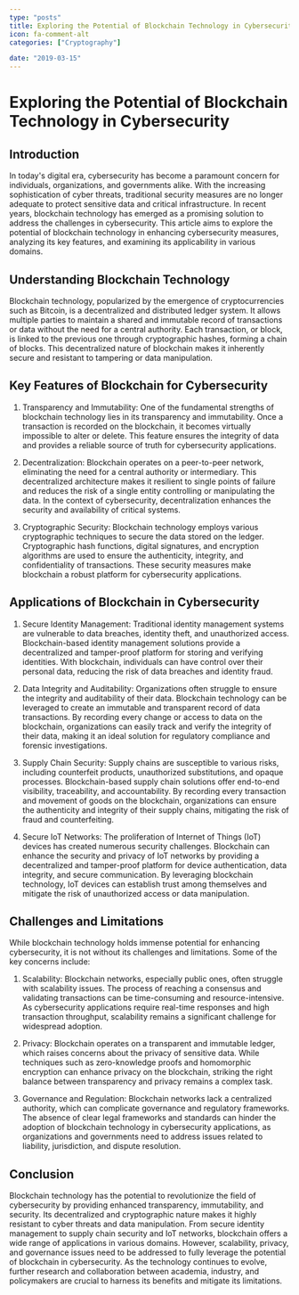 ```yaml
---
type: "posts"
title: Exploring the Potential of Blockchain Technology in Cybersecurity
icon: fa-comment-alt
categories: ["Cryptography"]

date: "2019-03-15"
---
```




# Exploring the Potential of Blockchain Technology in Cybersecurity

## Introduction

In today's digital era, cybersecurity has become a paramount concern for individuals, organizations, and governments alike. With the increasing sophistication of cyber threats, traditional security measures are no longer adequate to protect sensitive data and critical infrastructure. In recent years, blockchain technology has emerged as a promising solution to address the challenges in cybersecurity. This article aims to explore the potential of blockchain technology in enhancing cybersecurity measures, analyzing its key features, and examining its applicability in various domains.

## Understanding Blockchain Technology

Blockchain technology, popularized by the emergence of cryptocurrencies such as Bitcoin, is a decentralized and distributed ledger system. It allows multiple parties to maintain a shared and immutable record of transactions or data without the need for a central authority. Each transaction, or block, is linked to the previous one through cryptographic hashes, forming a chain of blocks. This decentralized nature of blockchain makes it inherently secure and resistant to tampering or data manipulation.

## Key Features of Blockchain for Cybersecurity

1. Transparency and Immutability: One of the fundamental strengths of blockchain technology lies in its transparency and immutability. Once a transaction is recorded on the blockchain, it becomes virtually impossible to alter or delete. This feature ensures the integrity of data and provides a reliable source of truth for cybersecurity applications.

2. Decentralization: Blockchain operates on a peer-to-peer network, eliminating the need for a central authority or intermediary. This decentralized architecture makes it resilient to single points of failure and reduces the risk of a single entity controlling or manipulating the data. In the context of cybersecurity, decentralization enhances the security and availability of critical systems.

3. Cryptographic Security: Blockchain technology employs various cryptographic techniques to secure the data stored on the ledger. Cryptographic hash functions, digital signatures, and encryption algorithms are used to ensure the authenticity, integrity, and confidentiality of transactions. These security measures make blockchain a robust platform for cybersecurity applications.

## Applications of Blockchain in Cybersecurity

1. Secure Identity Management: Traditional identity management systems are vulnerable to data breaches, identity theft, and unauthorized access. Blockchain-based identity management solutions provide a decentralized and tamper-proof platform for storing and verifying identities. With blockchain, individuals can have control over their personal data, reducing the risk of data breaches and identity fraud.

2. Data Integrity and Auditability: Organizations often struggle to ensure the integrity and auditability of their data. Blockchain technology can be leveraged to create an immutable and transparent record of data transactions. By recording every change or access to data on the blockchain, organizations can easily track and verify the integrity of their data, making it an ideal solution for regulatory compliance and forensic investigations.

3. Supply Chain Security: Supply chains are susceptible to various risks, including counterfeit products, unauthorized substitutions, and opaque processes. Blockchain-based supply chain solutions offer end-to-end visibility, traceability, and accountability. By recording every transaction and movement of goods on the blockchain, organizations can ensure the authenticity and integrity of their supply chains, mitigating the risk of fraud and counterfeiting.

4. Secure IoT Networks: The proliferation of Internet of Things (IoT) devices has created numerous security challenges. Blockchain can enhance the security and privacy of IoT networks by providing a decentralized and tamper-proof platform for device authentication, data integrity, and secure communication. By leveraging blockchain technology, IoT devices can establish trust among themselves and mitigate the risk of unauthorized access or data manipulation.

## Challenges and Limitations

While blockchain technology holds immense potential for enhancing cybersecurity, it is not without its challenges and limitations. Some of the key concerns include:

1. Scalability: Blockchain networks, especially public ones, often struggle with scalability issues. The process of reaching a consensus and validating transactions can be time-consuming and resource-intensive. As cybersecurity applications require real-time responses and high transaction throughput, scalability remains a significant challenge for widespread adoption.

2. Privacy: Blockchain operates on a transparent and immutable ledger, which raises concerns about the privacy of sensitive data. While techniques such as zero-knowledge proofs and homomorphic encryption can enhance privacy on the blockchain, striking the right balance between transparency and privacy remains a complex task.

3. Governance and Regulation: Blockchain networks lack a centralized authority, which can complicate governance and regulatory frameworks. The absence of clear legal frameworks and standards can hinder the adoption of blockchain technology in cybersecurity applications, as organizations and governments need to address issues related to liability, jurisdiction, and dispute resolution.

## Conclusion

Blockchain technology has the potential to revolutionize the field of cybersecurity by providing enhanced transparency, immutability, and security. Its decentralized and cryptographic nature makes it highly resistant to cyber threats and data manipulation. From secure identity management to supply chain security and IoT networks, blockchain offers a wide range of applications in various domains. However, scalability, privacy, and governance issues need to be addressed to fully leverage the potential of blockchain in cybersecurity. As the technology continues to evolve, further research and collaboration between academia, industry, and policymakers are crucial to harness its benefits and mitigate its limitations.